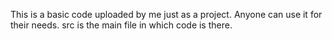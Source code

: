 This is a basic code uploaded by me just as a project. Anyone can use it for their needs.
src is the main file in which code is there.
